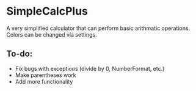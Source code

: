 # SimpleCalcPlus
A very simplified calculator that can perform basic arithmatic operations. Colors can be changed via settings.

## To-do:

* Fix bugs with exceptions (divide by 0, NumberFormat, etc.)
* Make parentheses work
* Add more functionality 
